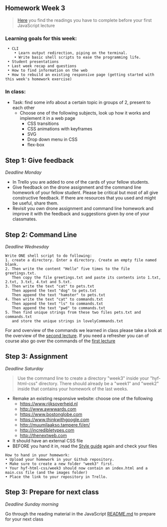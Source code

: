 ## Homework Week 3

>[Here](https://github.com/HackYourFuture/JavaScript/blob/master/Week1/README.md) you find the readings you have to complete before your first JavaScript lecture

### Learning goals for this week:
```
 • CLI
    • Learn output redirection, piping on the terminal.
    • Write basic shell scripts to ease the programming life.
 • Student presentations
 • Last week recap and questions
 • How to find information on the web
 • How to rebuild an existing responsive page (getting started with this week's homework exercise)
```

### In class:
 - Task: find some info about a certain topic in groups of 2, present to each other
   - Choose one of the following subjects, look up how it works and implement it in a web page
      - CSS transitions
      - CSS animations with keyframes
      - SVG
      - Drop down menu in CSS
      - flex-box

## Step 1: Give feedback

_Deadline Monday_

- In Trello you are added to one of the cards of your fellow students.
- Give feedback on the drone assignment and the command line homework of your fellow student. Please be critical but most of all give constructive feedback. If there are resources that you used and might be useful, share them.
- Revisit you own drone assignment and command line homework and improve it with the feedback and suggestions given by one of your classmates.  


## Step 2: Command Line

_Deadline Wednesday_

```
Write ONE shell script to do following:
1. create a directory. Enter a directory. Create an empty file named blank. 
2. Then write the content "Hello" five times to the file greetings.txt. 
   Then copy the file greetings.txt and paste its contents into 1.txt, 2.txt, 3.txt, 4.txt and 5.txt.
3. Then write the text "cat" to pets.txt
   Then append the text "dog" to pets.txt
   Then append the text "hamster" to pets.txt
4. Then write the text "cat" to commands.txt
   Then append the text "ls" to commands.txt
   Then append the text "pwd" to commands.txt
5. Then find unique strings from these two files pets.txt and commands.txt
   and store the unique strings in lovelyCommands.txt
```

For and overview of the commands we learned in class please take a look at the overview of the [second lecture](https://github.com/HackYourFuture/CommandLine/blob/master/Lecture-2.md). If you need a refresher you can of course also go over the commands of the [first lecture](https://github.com/HackYourFuture/CommandLine/blob/master/Lecture-1.md)


## Step 3: Assignment

_Deadline Saturday_

> Use the command line to create a directory "week3" inside your "hyf-html-css" directory. There should already be a "week1" and "week2" inside that contains your homework of the last weeks. 

 - Remake an existing responsive website: choose one of the following
   - https://www.rijksoverheid.nl
   - http://www.awwwards.com
   - https://www.bostonglobe.com
   - https://www.thinkwithgoogle.com
   - http://muumilaakso.tampere.fi/en/
   - http://incredibletypes.com
   - http://thenextweb.com
 - It should have an external CSS file
 - BEFORE you hand it in, read the [Style guide](http://www.w3schools.com/html/html5_syntax.asp) again and check your files


```
How to hand in your homework:
• Upload your homework in your Github repository. 
• Make sure to create a new folder "week3" first. 
• Your hyf-html-css/week3 should now contain an index.html and a main.css file (and the images folder)
• Place the link to your repository in Trello.
```

## Step 3: Prepare for next class

_Deadline Sunday morning_

Go through the reading material in the JavaScript [README.md](https://github.com/HackYourFuture/JavaScript/blob/master/Week1/README.md) to prepare for your next class
